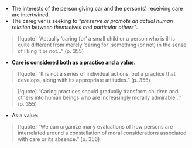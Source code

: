 - The interests of the person giving car and the person(s) receiving care are intertwined.
- The caregiver is seeking to *"preserve or promote an actual human relation between themselves and particular others"*.

> [!quote] “Actually ‘caring for’ a small child or a person who is ill is quite different from merely ‘caring for’ something (or not) in the sense of liking it or not…” (p. 355)

- **Care is considered both as a practice and a value.**
> [!quote] “It is not a series of individual actions, but a practice that develops, along with its appropriate attitudes.” (p. 355)

> [!quote] “Caring practices should gradually transform children and others into human beings who are increasingly morally admirable…” (p. 355)

- As a value:
> [!quote] “We can organize many evaluations of how persons are interrelated around a constellation of moral considerations associated with care or its absence.” (p. 356)

